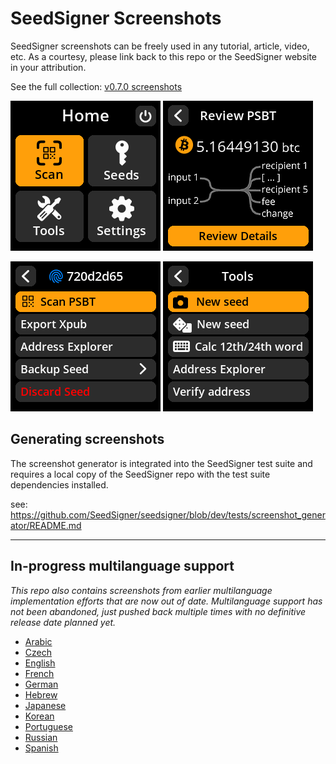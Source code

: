# SeedSigner Screenshots 

SeedSigner screenshots can be freely used in any tutorial, article, video, etc. As a courtesy, please link back to this repo or the SeedSigner website in your attribution.

See the full collection: [v0.7.0 screenshots](en/README.md)

![](en/main_menu_views/MainMenuView.png) ![](en/psbt_views/PSBTOverviewView.png)

![](en/seed_views/SeedOptionsView.png) ![](en/tools_views/ToolsMenuView.png)


## Generating screenshots
The screenshot generator is integrated into the SeedSigner test suite and requires a local copy of the SeedSigner repo with the test suite dependencies installed.

see: https://github.com/SeedSigner/seedsigner/blob/dev/tests/screenshot_generator/README.md

---

## In-progress multilanguage support
_This repo also contains screenshots from earlier multilanguage implementation efforts that are now out of date. Multilanguage support has not been abandoned, just pushed back multiple times with no definitive release date planned yet._

* [Arabic](ar/README.md)
* [Czech](cs/README.md)
* [English](en/README.md)
* [French](fr/README.md)
* [German](de/README.md)
* [Hebrew](he/README.md)
* [Japanese](ja/README.md)
* [Korean](kr/README.md)
* [Portuguese](pt/README.md)
* [Russian](ru/README.md)
* [Spanish](es/README.md)
